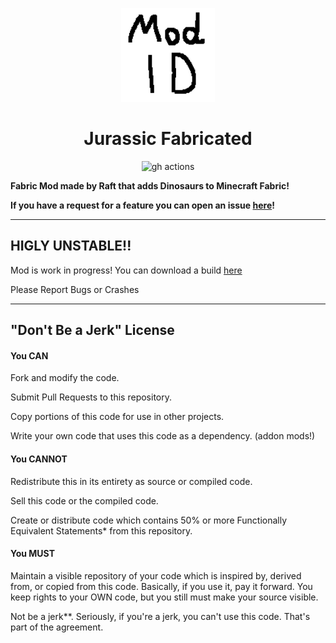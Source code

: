 <p align="center"><img src="./src/main/resources/icon.png" width="150px" height="150px" alt="jurrasic-logo"></p>

<h1 align="center">Jurassic Fabricated</h1>


<p align="center"><img src="https://github.com/Raft08/Jurrasic-Fabricated/actions/workflows/build.yml/badge.svg" alt="gh actions">


**Fabric Mod made by Raft that adds Dinosaurs to Minecraft Fabric!**

**If you have a request for a feature you can open an issue [here](https://github.com/Raft08/Jurassic-Fabricated/issues/new)!**


****

## HIGLY UNSTABLE!!

Mod is work in progress! You can download a build [here](https://github.com/Raft08/Jurrasic-Fabricated/actions/workflows/build.yml)

Please Report Bugs or Crashes

****

## "Don't Be a Jerk" License


#### You CAN
Fork and modify the code.

Submit Pull Requests to this repository.

Copy portions of this code for use in other projects.

Write your own code that uses this code as a dependency. (addon mods!)
#### You CANNOT
Redistribute this in its entirety as source or compiled code.

Sell this code or the compiled code.

Create or distribute code which contains 50% or more Functionally Equivalent Statements* from this repository.
#### You MUST
Maintain a visible repository of your code which is inspired by, derived from, or copied from this code. Basically, if you use it, pay it forward. You keep rights to your OWN code, but you still must make your source visible.

Not be a jerk**. Seriously, if you're a jerk, you can't use this code. That's part of the agreement. 
